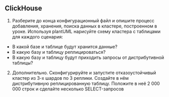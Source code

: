 ## ClickHouse

1. Разберите до конца конфигурационный файл и опишите процесс добавления, хранения, поиска данных в кластере, построенном в уроке. Используя plantUML нарисуйте схему кластера с таблицами для каждого сценария:
 - В какой базе и таблице будут хранится данные?
 - В какую базу и таблицу реплицироваться?
 - В какую базу и таблицу будут приходить запросы от дистрибутивной таблицы?
2. Дополнительно. Сконфигурируйте и запустите отказоустойчивый кластер из 3-х шардов по 3 реплики. Создайте в нём дистрибутивную реплицированную таблицу. Положите в неё 2 000 000 строк и сделайте несколько SELECT-запросов